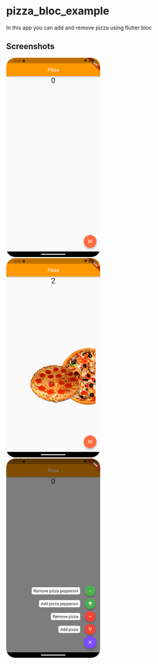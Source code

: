 # pizza_bloc_example

In this app you can add and remove pizza using flutter bloc 
## Screenshots

 <div style="float: left;">
  <img src="Sreenshots/Screenshot_20230518_103012.png" width=50% height=50% />
  <img src="Sreenshots/Screenshot_20230518_102808.png"  width=50% height=50% /> 
  <img src="Sreenshots/Screenshot_20230518_103009.png"  width=50% height=50% />
</div>
